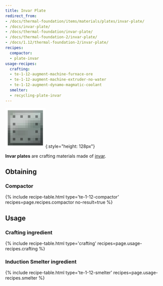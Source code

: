 ```yaml
---
title: Invar Plate
redirect_from:
- /docs/thermal-foundation/items/materials/plates/invar-plate/
- /docs/invar-plate/
- /docs/thermal-foundation/invar-plate/
- /docs/thermal-foundation-2/invar-plate/
- /docs/1.12/thermal-foundation-2/invar-plate/
recipes:
  compactor:
  - plate-invar
usage-recipes:
  crafting:
  - te-1-12-augment-machine-furnace-ore
  - te-1-12-augment-machine-extruder-no-water
  - te-1-12-augment-dynamo-magmatic-coolant
  smelter:
  - recycling-plate-invar
---
```


![Invar plate](/assets/images/thermal-foundation-2/plate-invar.png){:style="height: 128px"}


**Invar plates** are crafting materials made of [invar](/docs/1.12/thermal-foundation/invar-ingot/).


Obtaining
---------

### Compactor
{% include recipe-table.html type='te-1-12-compactor' recipes=page.recipes.compactor no-result=true %}


Usage
-----

### Crafting ingredient
{% include recipe-table.html type='crafting' recipes=page.usage-recipes.crafting %}

### Induction Smelter ingredient
{% include recipe-table.html type='te-1-12-smelter' recipes=page.usage-recipes.smelter %}
